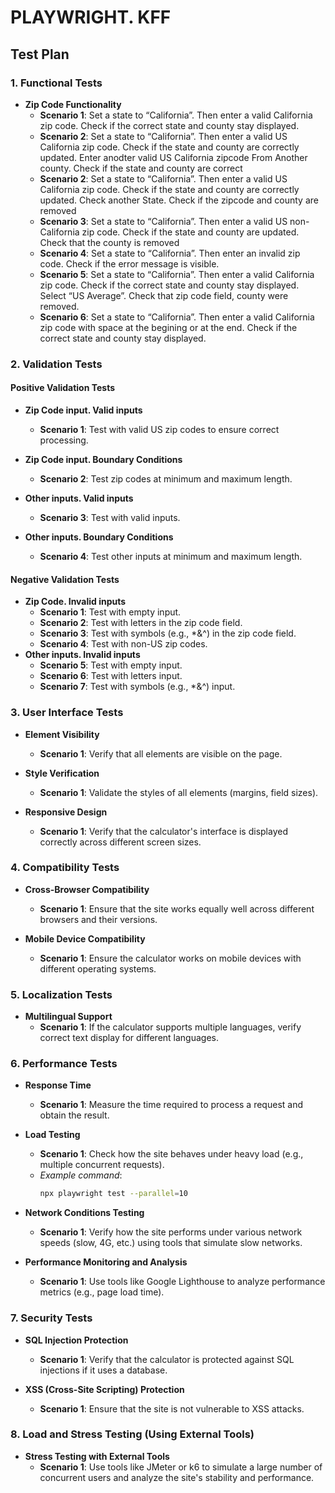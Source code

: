 # PLAYWRIGHT. KFF

## Test Plan

### 1. Functional Tests

- **Zip Code Functionality**
  - **Scenario 1**: Set a state to “California”. Then enter a valid California zip code. Check if the correct state and county stay displayed.
  - **Scenario 2**: Set a state to “California”. Then enter a valid US California zip code. Check if the state and county are correctly updated. Enter anodter valid US California zipcode From Another county. Check if the state and county are correct
  - **Scenario 2**: Set a state to “California”. Then enter a valid US California zip code. Check if the state and county are correctly updated. Check another State. Check if the zipcode and county are removed
  - **Scenario 3**: Set a state to “California”. Then enter a valid US non-California zip code. Check if the state and county are updated. Check that the county is removed
  - **Scenario 4**: Set a state to “California”. Then enter an invalid zip code. Check if the error message is visible.
  - **Scenario 5**: Set a state to “California”. Then enter a valid California zip code. Check if the correct state and county stay displayed. Select “US Average”. Check that zip code field, county were removed.
  - **Scenario 6**: Set a state to “California”. Then enter a valid California zip code with space at the begining or at the end. Check if the correct state and county stay displayed.

### 2. Validation Tests

#### Positive Validation Tests

- **Zip Code input. Valid inputs**
  - **Scenario 1**: Test with valid US zip codes to ensure correct processing.
- **Zip Code input. Boundary Conditions**

  - **Scenario 2**: Test zip codes at minimum and maximum length.

- **Other inputs. Valid inputs**
  - **Scenario 3**: Test with valid inputs.
- **Other inputs. Boundary Conditions**
  - **Scenario 4**: Test other inputs at minimum and maximum length.

#### Negative Validation Tests

- **Zip Code. Invalid inputs**
  - **Scenario 1**: Test with empty input.
  - **Scenario 2**: Test with letters in the zip code field.
  - **Scenario 3**: Test with symbols (e.g., \*&^) in the zip code field.
  - **Scenario 4**: Test with non-US zip codes.
- **Other inputs. Invalid inputs**
  - **Scenario 5**: Test with empty input.
  - **Scenario 6**: Test with letters input.
  - **Scenario 7**: Test with symbols (e.g., \*&^) input.

### 3. User Interface Tests

- **Element Visibility**

  - **Scenario 1**: Verify that all elements are visible on the page.

- **Style Verification**

  - **Scenario 1**: Validate the styles of all elements (margins, field sizes).

- **Responsive Design**
  - **Scenario 1**: Verify that the calculator's interface is displayed correctly across different screen sizes.

### 4. Compatibility Tests

- **Cross-Browser Compatibility**

  - **Scenario 1**: Ensure that the site works equally well across different browsers and their versions.

- **Mobile Device Compatibility**
  - **Scenario 1**: Ensure the calculator works on mobile devices with different operating systems.

### 5. Localization Tests

- **Multilingual Support**
  - **Scenario 1**: If the calculator supports multiple languages, verify correct text display for different languages.

### 6. Performance Tests

- **Response Time**
  - **Scenario 1**: Measure the time required to process a request and obtain the result.
- **Load Testing**

  - **Scenario 1**: Check how the site behaves under heavy load (e.g., multiple concurrent requests).
  - _Example command_:
    ```bash
    npx playwright test --parallel=10
    ```

- **Network Conditions Testing**

  - **Scenario 1**: Verify how the site performs under various network speeds (slow, 4G, etc.) using tools that simulate slow networks.

- **Performance Monitoring and Analysis**
  - **Scenario 1**: Use tools like Google Lighthouse to analyze performance metrics (e.g., page load time).

### 7. Security Tests

- **SQL Injection Protection**

  - **Scenario 1**: Verify that the calculator is protected against SQL injections if it uses a database.

- **XSS (Cross-Site Scripting) Protection**
  - **Scenario 1**: Ensure that the site is not vulnerable to XSS attacks.

### 8. Load and Stress Testing (Using External Tools)

- **Stress Testing with External Tools**
  - **Scenario 1**: Use tools like JMeter or k6 to simulate a large number of concurrent users and analyze the site's stability and performance.
